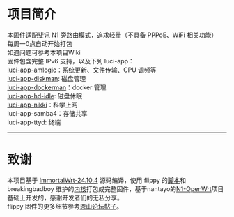 # 项目简介
本固件适配斐讯 N1 旁路由模式，追求轻量（不具备 PPPoE、WiFi 相关功能）<br>
每周一0点自动开始打包<br>
如遇问题可参考本项目Wiki<br>
固件包含完整 IPv6 支持，以及下列 luci-app：<br>
[luci-app-amlogic](https://github.com/ophub/luci-app-amlogic)：系统更新、文件传输、CPU 调频等<br>
[luci-app-diskman](https://github.com/lisaac/luci-app-diskman): 磁盘管理<br>
[luci-app-dockerman](https://github.com/lisaac/luci-app-dockerman)：docker 管理<br>
[luci-app-hd-idle](https://github.com/adelolmo/hd-idle): 磁盘休眠<br>
[luci-app-nikki](https://github.com/nikkinikki-org/OpenWrt-nikki)：科学上网<br>
luci-app-samba4：存储共享<br>
luci-app-ttyd: 终端<br>
***
# 致谢
本项目基于 [ImmortalWrt-24.10.4](https://github.com/immortalwrt/immortalwrt/releases/tag/v24.10.4) 源码编译，使用 flippy 的[脚本](https://github.com/unifreq/openwrt_packit)和 breakingbadboy 维护的[内核](https://github.com/breakingbadboy/OpenWrt/releases/tag/kernel_stable)打包成完整固件，基于nantayo的[N1-OpenWrt](https://github.com/nantayo/N1-OpenWrt)项目基础上开发的，感谢开发者们的无私分享。<br>
flippy 固件的更多细节参考[恩山论坛帖子](https://www.right.com.cn/forum/thread-4076037-1-1.html)。
